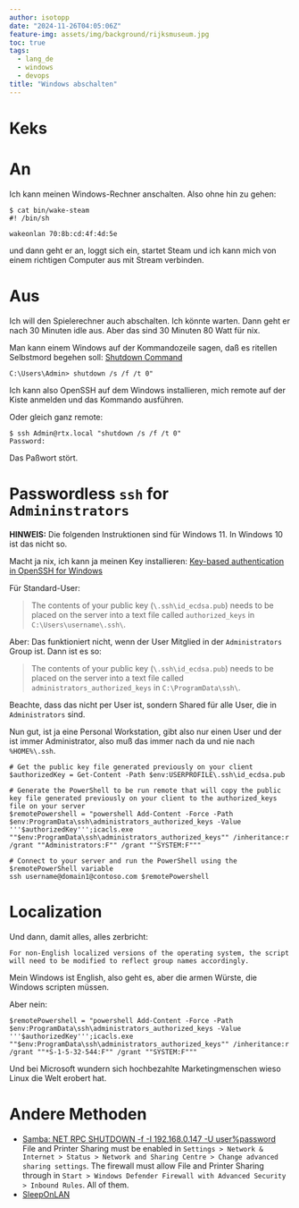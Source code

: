 ```yaml
---
author: isotopp
date: "2024-11-26T04:05:06Z"
feature-img: assets/img/background/rijksmuseum.jpg
toc: true
tags:
  - lang_de
  - windows
  - devops
title: "Windows abschalten"
---
```


# Keks
# An

Ich kann meinen Windows-Rechner anschalten.
Also ohne hin zu gehen:

```console
$ cat bin/wake-steam
#! /bin/sh

wakeonlan 70:8b:cd:4f:4d:5e
```
und dann geht er an, loggt sich ein, startet Steam und ich kann mich von einem richtigen Computer aus mit Stream verbinden.

# Aus

Ich will den Spielerechner auch abschalten.
Ich könnte warten.
Dann geht er nach 30 Minuten idle aus. 
Aber das sind 30 Minuten 80 Watt für nix.

Man kann einem Windows auf der Kommandozeile sagen, daß es ritellen Selbstmord begehen soll:
[Shutdown Command](https://learn.microsoft.com/en-us/windows-server/administration/windows-commands/shutdown)

```
C:\Users\Admin> shutdown /s /f /t 0"
```

Ich kann also OpenSSH auf dem Windows installieren, mich remote auf der Kiste anmelden und das Kommando ausführen.

Oder gleich ganz remote:

```console
$ ssh Admin@rtx.local "shutdown /s /f /t 0"
Password:
```

Das Paßwort stört.

# Passwordless `ssh` for `Admininstrators`

**HINWEIS:** Die folgenden Instruktionen sind für Windows 11. In Windows 10 ist das nicht so.

Macht ja nix, ich kann ja meinen Key installieren:
[Key-based authentication in OpenSSH for Windows](https://learn.microsoft.com/en-us/windows-server/administration/openssh/openssh_keymanagement)

Für Standard-User:
> The contents of your public key (`\.ssh\id_ecdsa.pub`)
> needs to be placed on the server into a text file called `authorized_keys` in `C:\Users\username\.ssh\`.

Aber: Das funktioniert nicht, wenn der User Mitglied in der `Administrators` Group ist.
Dann ist es so:

> The contents of your public key (`\.ssh\id_ecdsa.pub`)
> needs to be placed on the server into a text file called `administrators_authorized_keys` in `C:\ProgramData\ssh\`.

Beachte, dass das nicht per User ist, sondern Shared für alle User, die in `Administrators` sind.

Nun gut, ist ja eine Personal Workstation, gibt also nur einen User und der ist immer Administrator, also muß das immer nach da und nie nach `%HOME%\.ssh`.

```console
# Get the public key file generated previously on your client
$authorizedKey = Get-Content -Path $env:USERPROFILE\.ssh\id_ecdsa.pub

# Generate the PowerShell to be run remote that will copy the public key file generated previously on your client to the authorized_keys file on your server
$remotePowershell = "powershell Add-Content -Force -Path $env:ProgramData\ssh\administrators_authorized_keys -Value '''$authorizedKey''';icacls.exe ""$env:ProgramData\ssh\administrators_authorized_keys"" /inheritance:r /grant ""Administrators:F"" /grant ""SYSTEM:F"""

# Connect to your server and run the PowerShell using the $remotePowerShell variable
ssh username@domain1@contoso.com $remotePowershell
```

# Localization

Und dann, damit alles, alles zerbricht:

```console
For non-English localized versions of the operating system, the script will need to be modified to reflect group names accordingly. 
```

Mein Windows ist English, also geht es, aber die armen Würste, die Windows scripten müssen.

Aber nein:

```console
$remotePowershell = "powershell Add-Content -Force -Path $env:ProgramData\ssh\administrators_authorized_keys -Value '''$authorizedKey''';icacls.exe ""$env:ProgramData\ssh\administrators_authorized_keys"" /inheritance:r /grant ""*S-1-5-32-544:F"" /grant ""SYSTEM:F"""
```

Und bei Microsoft wundern sich hochbezahlte Marketingmenschen wieso Linux die Welt erobert hat.

# Andere Methoden

- [Samba: NET RPC SHUTDOWN -f -I 192.168.0.147 -U user%password](https://superuser.com/questions/1746456/windows-11-net-rpc-shutdown)
  File and Printer Sharing must be enabled in `Settings > Network & Internet > Status > Network and Sharing Centre > Change advanced sharing settings`.
  The firewall must allow File and Printer Sharing through in `Start > Windows Defender Firewall with Advanced Security > Inbound Rules`. All of them.
- [SleepOnLAN](https://github.com/brann0n/SleepOnLan)
